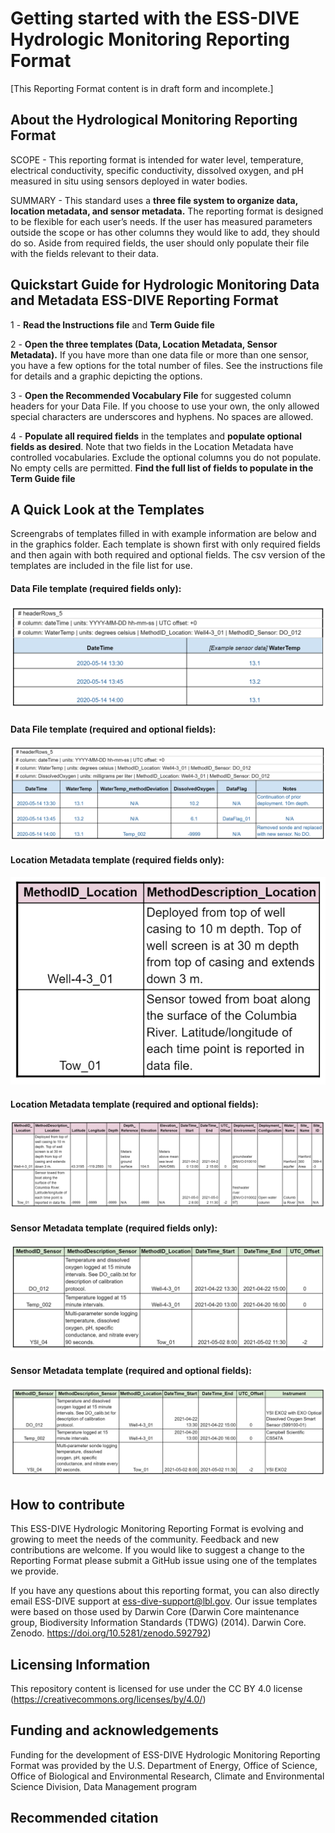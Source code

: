 # Getting started with the ESS-DIVE Hydrologic Monitoring Reporting Format
[This Reporting Format content is in draft form and incomplete.]
## About the Hydrological Monitoring Reporting Format
SCOPE - This reporting format is intended for water level, temperature, electrical conductivity, specific conductivity, dissolved oxygen, and pH measured in situ using sensors deployed in water bodies.

SUMMARY - This standard uses a **three file system to organize data, location metadata, and sensor metadata.** The reporting format is designed to be flexible for each user’s needs. If the user has measured parameters outside the scope or has other columns they would like to add, they should do so. Aside from required fields, the user should only populate their file with the fields relevant to their data. 

## Quickstart Guide for Hydrologic Monitoring Data and Metadata ESS-DIVE Reporting Format  
1 - **Read the Instructions file** and **Term Guide file**  

2 - **Open the three templates (Data, Location Metadata, Sensor Metadata).** If you have more than one data file or more than one sensor, you have a few options for the total number of files. See the instructions file for details and a graphic depicting the options.
  
3 - **Open the Recommended Vocabulary File** for suggested column headers for your Data File. If you choose to use your own, the only allowed special characters are underscores and hyphens. No spaces are allowed.
  
4 - **Populate all required fields** in the templates and **populate optional fields as desired**. Note that two fields in the Location Metadata have controlled vocabularies. Exclude the optional columns you do not populate. No empty cells are permitted. **Find the full list of fields to populate in the Term Guide file**


## A Quick Look at the Templates
Screengrabs of templates filled in with example information are below and in the graphics folder. Each template is shown first with only required fields and then again with both required and optional fields. The csv version of the templates are included in the file list for use.

#### Data File template (required fields only):
![alt text](https://github.com/ess-dive-community/essdive-hydrologic-monitoring/blob/main/graphics/dataTemplateFig_requiredFields.PNG "Data File template (required fields only)")
#### Data File template (required and optional fields):
![alt text](https://github.com/ess-dive-community/essdive-hydrologic-monitoring/blob/main/graphics/dataTemplateFig_allFields.PNG "Data File template (all fields)")

#### Location Metadata template (required fields only):
![alt text](https://github.com/ess-dive-community/essdive-hydrologic-monitoring/blob/main/graphics/locationTemplateFig_requiredFields.PNG "Location Metadata template (required fields only)")

#### Location Metadata template (required and optional fields):
![alt text](https://github.com/ess-dive-community/essdive-hydrologic-monitoring/blob/main/graphics/locationTemplateFig_allFields.PNG "Location Metadata template (all fields)")

#### Sensor Metadata template (required fields only):
![alt text](https://github.com/ess-dive-community/essdive-hydrologic-monitoring/blob/main/graphics/sensorTemplateFig_requiredFields.PNG "Sensor Metadata template (required fields only)")
#### Sensor Metadata template (required and optional fields):
![alt text](https://github.com/ess-dive-community/essdive-hydrologic-monitoring/blob/main/graphics/sensorTemplateFig_allFields.PNG "Sensor Metadata template (all fields)")


## How to contribute
This ESS-DIVE Hydrologic Monitoring Reporting Format is evolving and growing to meet the needs of the community. Feedback and new contributions are welcome. If you would like to suggest a change to the Reporting Format please submit a GitHub issue using one of the templates we provide.

If you have any questions about this reporting format, you can also directly email ESS-DIVE support at ess-dive-support@lbl.gov. Our issue templates were based on those used by Darwin Core (Darwin Core maintenance group, Biodiversity Information Standards (TDWG) (2014). Darwin Core. Zenodo. https://doi.org/10.5281/zenodo.592792)

## Licensing Information
This repository content is licensed for use under the CC BY 4.0 license (https://creativecommons.org/licenses/by/4.0/)

## Funding and acknowledgements
Funding for the development of ESS-DIVE Hydrologic Monitoring Reporting Format was provided by the U.S. Department of Energy, Office of Science, Office of Biological and Environmental Research, Climate and Environmental Science Division, Data Management program

## Recommended citation
